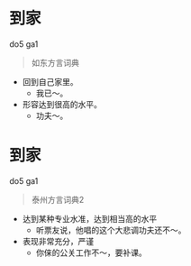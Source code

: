# 到家
do5 ga1
> 如东方言词典
- 回到自己家里。
  - 我已～。
- 形容达到很高的水平。
  - 功夫～。


# 到家
do5 ga1
> 泰州方言词典2
- 达到某种专业水准，达到相当高的水平
  - 听票友说，他唱的这个大悲调功夫还不～。
- 表现非常充分，严谨
  - 你俫的公关工作不～，要补课。